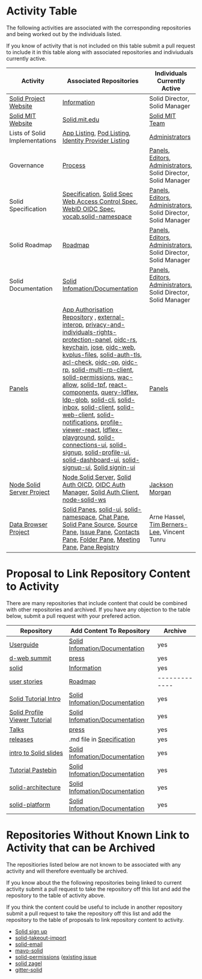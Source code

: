 
# Activity Table

The following activities are associated with the corresponding repositories and being worked out by the individuals listed. 

If you know of activity that is not included on this table submit a pull request to include it in this table along with associated repositories and indiviuduals currently active. 

| Activity  |  Associated Repositories  | Individuals Currently Active | 
| ------------- | ------------- | ------------- |
| [Solid Project Website](https://www.solidproject.org) | [Information](https://github.com/solid/information) | Solid Director, Solid Manager |
| [Solid MIT Website](https://solid.mit.edu)  | [Solid.mit.edu](https://github.com/solid/solid.mit.edu) | [Solid MIT Team](https://github.com/orgs/solid/teams/solid-mit)|
| Lists of Solid Implementations | [App Listing](https://github.com/solid/solid-apps), [Pod Listing](https://github.com/solid/pods), [Identity Provider Listing](https://github.com/solid/solid-idp-list) | [Administrators](https://github.com/orgs/solid/teams/administrators) | [Administrators](https://github.com/orgs/solid/teams/administrators)|
| Governance | [Process](https://github.com/solid/process) | [Panels](https://github.com/orgs/solid/teams/panels), [Editors](https://github.com/orgs/solid/teams/editors), [Administrators](https://github.com/orgs/solid/teams/administrators), Solid Director, Solid Manager |
| Solid Specification | [Specification](https://github.com/solid/specification), [Solid Spec](https://github.com/solid/solid-spec) [Web Access Control Spec](https://github.com/solid/web-access-control-spec), [WebID OIDC Spec](https://github.com/solid/webid-oidc-spec), [vocab](https://github.com/solid/vocab),[solid-namespace](https://github.com/solid/solid-namespace) | [Panels](https://github.com/orgs/solid/teams/panels), [Editors](https://github.com/orgs/solid/teams/editors), [Administrators](https://github.com/orgs/solid/teams/administrators), Solid Director, Solid Manager |
| Solid Roadmap | [Roadmap](https://github.com/solid/Roadmap) | [Panels](https://github.com/orgs/solid/teams/panels), [Editors](https://github.com/orgs/solid/teams/editors), [Administrators](https://github.com/orgs/solid/teams/administrators), Solid Director, Solid Manager |
| Solid Documentation |  [Solid Infomation/Documentation](https://github.com/solid/information/tree/master/documentation) | [Panels](https://github.com/orgs/solid/teams/panels), [Editors](https://github.com/orgs/solid/teams/editors), [Administrators](https://github.com/orgs/solid/teams/administrators), Solid Director, Solid Manager |
| [Panels](https://github.com/solid/culture#solid-panels)| [App Authorisation Repository](https://github.com/solid/app-authorization-panel/issues/) , [external-interop](https://github.com/solid/external-interop), [privacy-and-individuals-rights-protection-panel](https://github.com/solid/privacy-and-individuals-rights-protection-panel), [oidc-rs](https://github.com/solid/oidc-rs), [keychain](https://github.com/solid/keychain), [jose](https://github.com/solid/jose), [oidc-web](https://github.com/solid/oidc-web), [kvplus-files](https://github.com/solid/kvplus-files), [solid-auth-tls](https://github.com/solid/solid-auth-tls), [acl-check](https://github.com/solid/acl-check), [oidc-op](https://github.com/solid/oidc-op), [oidc-rp](https://github.com/solid/oidc-rp), [solid-multi-rp-client](https://github.com/solid/solid-multi-rp-client), [solid-permissions](https://github.com/solid/solid-permissions), [wac-allow](https://github.com/solid/wac-allow), [solid-tpf](https://github.com/solid/solid-tpf), [react-components](https://github.com/solid/react-components), [query-ldflex](https://github.com/solid/query-ldflex), [ldp-glob](https://github.com/solid/ldp-glob), [solid-cli](https://github.com/solid/solid-cli), [solid-inbox](https://github.com/solid/solid-inbox), [solid-client](https://github.com/solid/solid-client), [solid-web-client](https://github.com/solid/solid-web-client), [solid-notifications](https://github.com/solid/solid-notifications), [profile-viewer-react](https://github.com/solid/profile-viewer-react), [ldflex-playground](https://github.com/solid/ldflex-playground), [solid-connections-ui](https://github.com/solid/solid-connections-ui), [solid-signup](https://github.com/solid/solid-signup), [solid-profile-ui](https://github.com/solid/solid-profile-ui), [solid-dashboard-ui](https://github.com/solid/solid-dashboard-ui), [solid-signup-ui](https://github.com/solid/solid-signup-ui), [Solid signin-ui](https://github.com/solid/solid-signin-ui)| [Panels](https://github.com/orgs/solid/teams/panels)|
| [Node Solid Server Project](https://github.com/orgs/solid/projects/2) | [Node Solid Server](https://github.com/solid/node-solid-server), [Solid Auth OICD](https://github.com/solid/solid-auth-oidc), [OIDC Auth Manager](https://github.com/solid/oidc-auth-manager), [Solid Auth Client](https://github.com/solid/solid-auth-client), [node-solid-ws](https://github.com/solid/node-solid-ws) | [Jackson Morgan](https://github.com/jaxoncreed) |
| [Data Browser Project](https://github.com/orgs/solid/projects/4) | [Solid Panes](https://github.com/solid/solid-panes), [solid-ui](https://github.com/solid/solid-ui), [solid-namespace](https://github.com/solid/solid-namespace), [Chat Pane](https://github.com/solid/chat-pane), [Solid Pane Source](https://github.com/solid/solid-pane-source), [Source Pane](https://github.com/solid/source-pane), [Issue Pane](https://github.com/solid/issue-pane), [Contacts Pane](https://github.com/solid/contacts-pane), [Folder Pane](https://github.com/solid/folder-pane), [Meeting Pane](https://github.com/solid/meeting-pane), [Pane Registry](https://github.com/solid/pane-registry) | Arne Hassel, [Tim Berners-Lee](https://github.com/timbl), Vincent Tunru|


# Proposal to Link Repository Content to Activity 

There are many repositories that include content that could be combined with other repositories and archived. If you have any objection to the table below, submit a pull request with your prefered action.  

| Repository | Add Content To Repository  | Archive |
| ------------- | ------------- | ------------- |
| [Userguide](https://github.com/solid/userguide) | [Solid Infomation/Documentation](https://github.com/solid/information/tree/master/documentation) | yes |
| [d-web summit](https://github.com/solid/dweb-summit-2018) | [press](https://github.com/solid/information/blob/master/press.md) | yes |
| [solid](https://github.com/solid/solid) | [Information](https://github.com/solid/information) | yes |
| [user stories](https://github.com/solid/user-stories) | [Roadmap](https://github.com/solid/Roadmap) | ------------- |
| [Solid Tutorial Intro](https://github.com/solid/solid-tutorial-intro) | [Solid Infomation/Documentation](https://github.com/solid/information/tree/master/documentation) | yes |
| [Solid Profile Viewer Tutorial](https://github.com/solid/profile-viewer-tutorial) | [Solid Infomation/Documentation](https://github.com/solid/information/tree/master/documentation) | yes |
| [Talks](https://github.com/solid/talks) |[press](https://github.com/solid/information/blob/master/press.md) | yes |
| [releases](https://github.com/solid/releases) | .md file in [Specification](https://github.com/solid/specification) | yes |
| [intro to Solid slides](https://github.com/solid/intro-to-solid-slides) | [Solid Infomation/Documentation](https://github.com/solid/information/tree/master/documentation) | yes |
| [Tutorial Pastebin](https://github.com/solid/solid-tutorial-pastebin) | [Solid Infomation/Documentation](https://github.com/solid/information/tree/master/documentation) | yes |
| [solid-architecture](https://github.com/solid/solid-architecture) | [Solid Infomation/Documentation](https://github.com/solid/information/tree/master/documentation) | yes |
| [solid-platform](https://github.com/solid/solid-platform) | [Solid Infomation/Documentation](https://github.com/solid/information/tree/master/documentation) | yes |

# Repositories Without Known Link to Activity that can be Archived

The repositiories listed below are not known to be associated with any activity and will therefore eventually be archived. 

If you know about the the following repositories being linked to current activity submit a pull request to take the repository off this list and add the repository to the table of activity above.  

If you think the content could be useful to include in another repository submit a pull request to take the repository off this list and add the repository to the table of proposals to link repository content to activity. 

* [Solid sign up](https://github.com/solid/solid-sign-up) 
* [solid-takeout-import](https://github.com/solid/solid-takeout-import) 
* [solid-email](https://github.com/solid/solid-email)
* [mavo-solid](https://github.com/solid/mavo-solid)
* [solid-permissions](https://github.com/solid/solid-permissions) ([existing issue](https://github.com/solid/solid-permissions/issues/33)
* [solid zagel](https://github.com/solid/solid-zagel)
* [gitter-solid](https://github.com/solid/gitter-solid)
